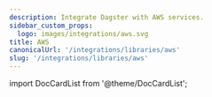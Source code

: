 ```yaml
---
description: Integrate Dagster with AWS services.
sidebar_custom_props:
  logo: images/integrations/aws.svg
title: AWS
canonicalUrl: '/integrations/libraries/aws'
slug: '/integrations/libraries/aws'
---
```


import DocCardList from '@theme/DocCardList';

<DocCardList />
